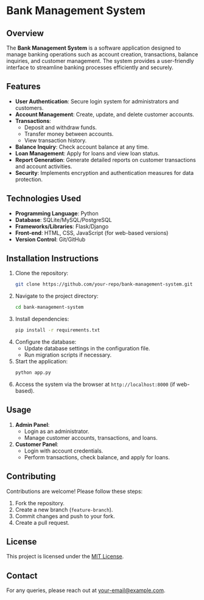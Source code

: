 # Bank Management System

## Overview
The **Bank Management System** is a software application designed to manage banking operations such as account creation, transactions, balance inquiries, and customer management. The system provides a user-friendly interface to streamline banking processes efficiently and securely.

## Features
- **User Authentication**: Secure login system for administrators and customers.
- **Account Management**: Create, update, and delete customer accounts.
- **Transactions**:
  - Deposit and withdraw funds.
  - Transfer money between accounts.
  - View transaction history.
- **Balance Inquiry**: Check account balance at any time.
- **Loan Management**: Apply for loans and view loan status.
- **Report Generation**: Generate detailed reports on customer transactions and account activities.
- **Security**: Implements encryption and authentication measures for data protection.

## Technologies Used
- **Programming Language**: Python
- **Database**: SQLite/MySQL/PostgreSQL
- **Frameworks/Libraries**: Flask/Django
- **Front-end**: HTML, CSS, JavaScript (for web-based versions)
- **Version Control**: Git/GitHub

## Installation Instructions
1. Clone the repository:
   ```sh
   git clone https://github.com/your-repo/bank-management-system.git
   ```
2. Navigate to the project directory:
   ```sh
   cd bank-management-system
   ```
3. Install dependencies:
   ```sh
   pip install -r requirements.txt
   ```
4. Configure the database:
   - Update database settings in the configuration file.
   - Run migration scripts if necessary.
5. Start the application:
   ```sh
   python app.py
   ```
6. Access the system via the browser at `http://localhost:8000` (if web-based).

## Usage
1. **Admin Panel**:
   - Login as an administrator.
   - Manage customer accounts, transactions, and loans.
2. **Customer Panel**:
   - Login with account credentials.
   - Perform transactions, check balance, and apply for loans.

## Contributing
Contributions are welcome! Please follow these steps:
1. Fork the repository.
2. Create a new branch (`feature-branch`).
3. Commit changes and push to your fork.
4. Create a pull request.

## License
This project is licensed under the [MIT License](LICENSE).

## Contact
For any queries, please reach out at [your-email@example.com](mailto:your-email@example.com).

